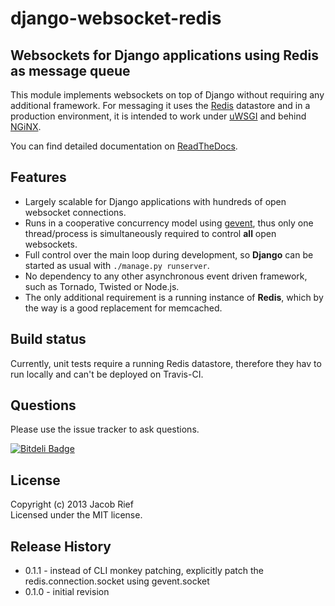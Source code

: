 django-websocket-redis
======================

Websockets for Django applications using Redis as message queue
---------------------------------------------------------------

This module implements websockets on top of Django without requiring any additional framework. For
messaging it uses the [Redis](http://redis.io/) datastore and in a production environment, it is
intended to work under [uWSGI](http://projects.unbit.it/uwsgi/) and behind [NGiNX](http://nginx.com/).

You can find detailed documentation on [ReadTheDocs](http://django-websocket-redis.readthedocs.org/en/latest/).

Features
--------
* Largely scalable for Django applications with hundreds of open websocket connections.
* Runs in a cooperative concurrency model using [gevent](http://www.gevent.org/), thus only one
  thread/process is simultaneously required to control **all** open websockets.
* Full control over the main loop during development, so **Django** can be started as usual with
  ``./manage.py runserver``.
* No dependency to any other asynchronous event driven framework, such as Tornado, Twisted or
  Node.js.
* The only additional requirement is a running instance of **Redis**, which by the way is a good
  replacement for memcached.

Build status
------------
Currently, unit tests require a running Redis datastore, therefore they hav to run locally and can't
be deployed on Travis-CI.

Questions
---------
Please use the issue tracker to ask questions.

[![Bitdeli Badge](https://d2weczhvl823v0.cloudfront.net/jrief/django-websocket-redis/trend.png)](https://bitdeli.com/free "Bitdeli Badge")

License
-------
Copyright (c) 2013 Jacob Rief  
Licensed under the MIT license.

Release History
---------------
* 0.1.1 - instead of CLI monkey patching, explicitly patch the redis.connection.socket using gevent.socket
* 0.1.0 - initial revision
